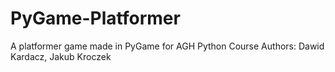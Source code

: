 # PyGame-Platformer
A platformer game made in PyGame for AGH Python Course
Authors: Dawid Kardacz, Jakub Kroczek
